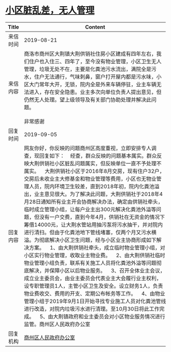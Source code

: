 # <a href="http://www.shangluo.gov.cn/zmhd/ldxxxx.jsp?urltype=leadermail.LeaderMailContentUrl&wbtreeid=1112&leadermailid=5411">小区脏乱差，无人管理</a>
| Title |                                                                                                                                                                                                                                                                                                                                               Content                                                                                                                                                                                                                                                                                                                                               |
|:-----:|-----------------------------------------------------------------------------------------------------------------------------------------------------------------------------------------------------------------------------------------------------------------------------------------------------------------------------------------------------------------------------------------------------------------------------------------------------------------------------------------------------------------------------------------------------------------------------------------------------------------------------------------------------------------------------------------------------|
| 来信时间  | 2019-08-21                                                                                                                                                                                                                                                                                                                                                                                                                                                                                                                                                                                                                                                                                          |
| 来信内容  | 商洛市商州区大荆镇大荆供销社住房小区建成有四年左右，我们住户也入住三、四年了，至今没有物业管理，小区卫生无人管理，垃圾无处不在，主要是化粪池污水流出，满院全是污水，住户无法通行，气味刺鼻，窗户打开屋内都是污水味，小区大门常年大开，无锁，院内全是外来车辆停驻，业主车辆无法进入，存在安全隐患。业主多次向单位负责人提出意见，但仍然无人处理。望上级领导及有关部门协助处理并解决此问题。                                                                                                          非常感谢                                                                                                                                                                                                                                                                                                                                                                                         |
| 回复时间  | 2019-09-05                                                                                                                                                                                                                                                                                                                                                                                                                                                                                                                                                                                                                                                                                          |
| 回复内容  | 网友你好，你反映的问题商州区高度重视，立即安排专人调查，现回复如下：    经查，群众反映的问题基本属实。群众反映大荆供销社小区脏乱问题属实，但反映单位一直不予处理不属实。    大荆供销社小区于2016年8月交房，现有住户32户，交房后未收业主大修基金和物业管理等费用，小区也无物业管理人员，院内环境卫生较差，直到2018年初，院内化粪池溢出，业主意见很大。为了解决此问题，大荆供销社于2018年4月28日通知所有业主开会协商解决办法，确定由供销社牵头，临时成立管理小组，让每户业主出300元解决化粪池外溢等问题，但没有一户交费，直到今年4月，供销社在无资金的情况下筹借14000元，让大荆水管站用抽污泵将污水抽干，并对院内进行清扫。但由于化粪池地下管线堵塞，仅两个月又污水横溢。为彻底解决小区卫生问题，经与小区业主协商形成如下解决方案。    1、由大荆供销社牵头，成立临时物业管理小组，对小区实行物业管理，收取业主物业费。    2、由大荆供销社临时物业管理小组负责，联系有关施工人员将化粪池外溢等问题彻底解决，并保障小区以后物业服务。    3、召开全体业主会议，成立业主委员会，由业主委员会代表业主大会履行业主权利，设专职管理员1人，主管小区卫生及安全。设立财务1人，负责物业费收交、费用的开支、定期公布帐务等工作。    4、由物业管理小组于2019年9月1日开始寻找专业施工人员对化粪池管线进行改造，对院内垃圾污水进行清理。至10月30日将此工作完成。    5、由大荆镇政府和业主委员会对小区物业服务情况进行监管。商州区人民政府办公室 |
| 回复机构  | <a href="../../category/agencies/商州区人民政府办公室.md">商州区人民政府办公室</a>                                                                                                                                                                                                                                                                                                                                                                                                                                                                                                                                                                                                                                      |